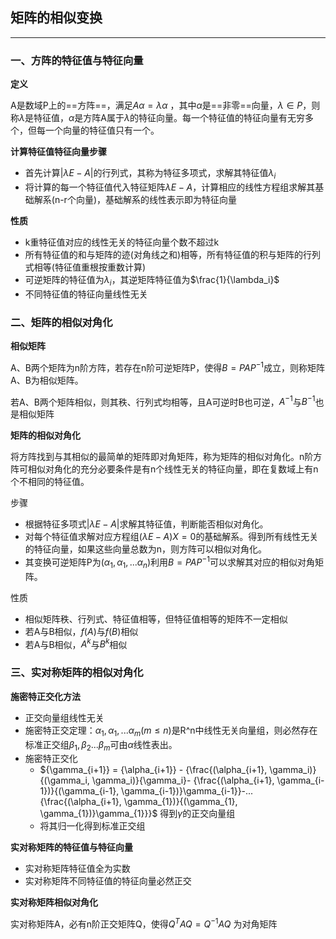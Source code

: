 ## 矩阵的相似变换
---

### 一、方阵的特征值与特征向量

**定义**

A是数域P上的==方阵==，满足$A\alpha=\lambda\alpha$ ，其中$\alpha$是==非零==向量，$\lambda\in P$，则称$\lambda$是特征值，$\alpha$是方阵A属于$\lambda$的特征向量。每一个特征值的特征向量有无穷多个，但每一个向量的特征值只有一个。

**计算特征值特征向量步骤**

- 首先计算$|\lambda E-A|$的行列式，其称为特征多项式，求解其特征值$\lambda_i$
- 将计算的每一个特征值代入特征矩阵$\lambda E-A$，计算相应的线性方程组求解其基础解系(n-r个向量)，基础解系的线性表示即为特征向量

**性质**

- k重特征值对应的线性无关的特征向量个数不超过k
- 所有特征值的和与矩阵的迹(对角线之和)相等，所有特征值的积与矩阵的行列式相等(特征值重根按重数计算)
- 可逆矩阵的特征值为$\lambda_i$，其逆矩阵特征值为$\frac{1}{\lambda_i}$
- 不同特征值的特征向量线性无关

### 二、矩阵的相似对角化

**相似矩阵**

A、B两个矩阵为n阶方阵，若存在n阶可逆矩阵P，使得$B=PAP^{-1}$成立，则称矩阵A、B为相似矩阵。

若A、B两个矩阵相似，则其秩、行列式均相等，且A可逆时B也可逆，$A^{-1}$与$B^{-1}$也是相似矩阵

**矩阵的相似对角化**

将方阵找到与其相似的最简单的矩阵即对角矩阵，称为矩阵的相似对角化。n阶方阵可相似对角化的充分必要条件是有n个线性无关的特征向量，即在复数域上有n个不相同的特征值。

步骤
- 根据特征多项式$|\lambda E -A|$求解其特征值，判断能否相似对角化。
- 对每个特征值求解对应方程组$({\lambda E - A})X=0$的基础解系。得到所有线性无关的特征向量，如果这些向量总数为n，则方阵可以相似对角化。
- 其变换可逆矩阵P为$(\alpha_1, \alpha_1,... \alpha_n)$利用$B=PAP^{-1}$可以求解其对应的相似对角矩阵。

性质
- 相似矩阵秩、行列式、特征值相等，但特征值相等的矩阵不一定相似
- 若A与B相似，$f(A)$与$f(B)$相似
- 若A与B相似，$A^k$与$B^k$相似

### 三、实对称矩阵的相似对角化

**施密特正交化方法**

- 正交向量组线性无关
- 施密特正交定理：$\alpha_1, \alpha_1,... \alpha_m(m\leq n)$是R^n中线性无关向量组，则必然存在标准正交组$\beta_1,\beta_2...\beta_m$可由$\alpha$线性表出。
- 施密特正交化 
	- ${\gamma_{i+1}} = {\alpha_{i+1}} - {\frac{(\alpha_{i+1}, \gamma_i)}{(\gamma_i, \gamma_i)}{\gamma_i}- {\frac{(\alpha_{i+1}, \gamma_{i-1})}{(\gamma_{i-1}, \gamma_{i-1})}\gamma_{i-1}}-...{\frac{(\alpha_{i+1}, \gamma_{1})}{(\gamma_{1}, \gamma_{1})}\gamma_{1}}}$ 得到$\gamma$的正交向量组
	- 将其归一化得到标准正交组

**实对称矩阵的特征值与特征向量**

- 实对称矩阵特征值全为实数
- 实对称矩阵不同特征值的特征向量必然正交

**实对称矩阵相似对角化**

实对称矩阵A，必有n阶正交矩阵Q，使得$Q^{T}AQ = Q^{-1}AQ$  为对角矩阵




